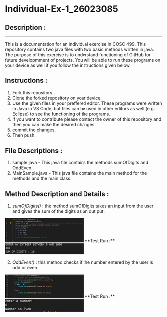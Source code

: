 # Individual-Ex-1_26023085
## Description :
---
This is a documentation for an individual exercise in COSC 499. This repository contains two java files with two basic methods written in java. The purpose of this exercise is to understand functioning of GitHub for future developmment of projects. You will be able to run these programs on your device as well if you follow the instructions given below.

## Instructions :
1. Fork this repository .
2. Clone the forked repository on your device.
3. Use the given files in your preffered editor. These programs were written in Java in VS Code, but files can be used in other editors as well (e.g. Eclipse) to see the functioning of the programs.
4. If you want to contribute please contact the owner of this repository and then you can make the desired changes.
5. commit the changes.
6. Then push.

## File Descriptions :
1. sample.java - This java file contains the methods sumOfDigits and OddEven. 
2. MainSample.java - This java file contains the main method for the methods and the main class.

## Method Description and Details :
1. *sumOfDigits()* : the method sumOfDigits takes an input from the user and gives the sum of the digits as an out put.
<img src = "https://github.com/Sunvat/Individual-Ex-1_26023085/blob/master/Screenshot%20(180).png" width = "50%" height = "50%">
 **Test Run :**
<img src = "https://github.com/Sunvat/Individual-Ex-1_26023085/blob/master/sumofdigits-output.JPG" width = "50%" height = "50%">

2. *OddEven()* : this method checks if the number entered by the user is odd or even.
<img src = "https://github.com/Sunvat/Individual-Ex-1_26023085/blob/master/Screenshot%20(181).png" width = "50%" height = "50%">
 **Test Run :**
 <img src = "https://github.com/Sunvat/Individual-Ex-1_26023085/blob/master/oddeven-output.JPG" width = "50%" height = "50%">
